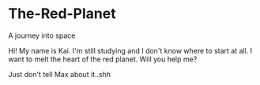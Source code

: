# The-Red-Planet

A journey into space
 
Hi!
My name is Kai.
I'm still studying and I don't know where to start at all.
I want to melt the heart of the red planet.
Will you help me?


Just don't tell Max about it..shh
